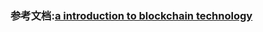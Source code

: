 ### 参考文档:[a introduction to blockchain technology](https://bitsonblocks.net/2015/09/09/a-gentle-introduction-to-blockchain-technology/)
